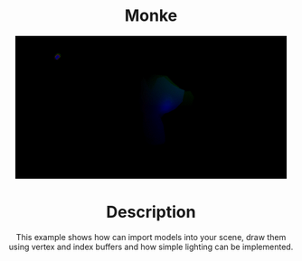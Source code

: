 <div align = "center">
  
# Monke
![](https://github.com/I6-6-6I/Vulkan-Examples/blob/master/Monke/Monke.gif)
  
# Description
  
  This example shows how can import models into your scene, draw them using vertex and index buffers and how simple lighting can be implemented.
  
</div>

